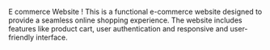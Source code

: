 E commerce Website !
This is a functional e-commerce website designed to provide a seamless online shopping experience. The website includes features like product  cart, user authentication and responsive and user-friendly interface.
